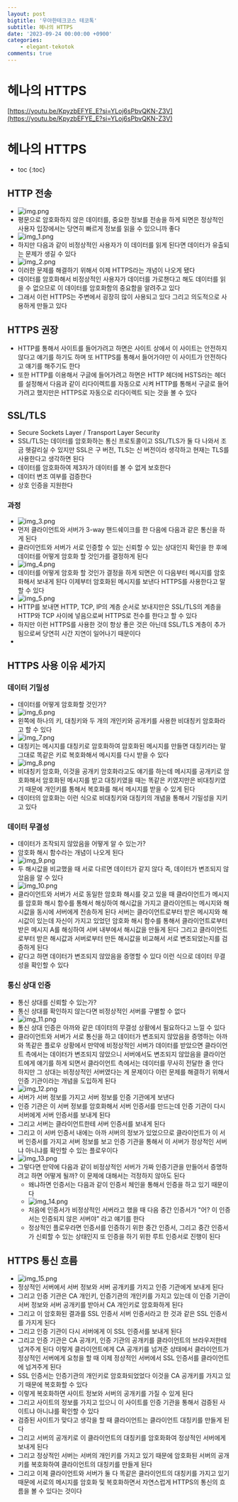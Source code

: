 ```yaml
---
layout: post
bigtitle: '우아한테크코스 테코톡'
subtitle: 헤나의 HTTPS
date: '2023-09-24 00:00:00 +0900'
categories:
    - elegant-tekotok
comments: true
---
```


# 헤나의 HTTPS
[https://youtu.be/KpyzbEFYE_E?si=YLoj6sPbvQKN-Z3V](https://youtu.be/KpyzbEFYE_E?si=YLoj6sPbvQKN-Z3V)

# 헤나의 HTTPS
* toc
{:toc}

## HTTP 전송
+ ![img.png](../../../assets/img/elegant-tekotok/HENNA-HTTPS.png)
+ 평문으로 암호화하지 않은 데이터를, 중요한 정보를 전송을 하게 되면은 정상적인 사용자 입장에서는 당연히 빠르게 정보를 읽을 수 있으니까 좋다
+ ![img_1.png](../../../assets/img/elegant-tekotok/HENNA-HTTPS1.png)
+ 하지만 다음과 같이 비정상적인 사용자가 이 데이터를 읽게 된다면 데이터가 유출되는 문제가 생길 수 있다
+ ![img_2.png](../../../assets/img/elegant-tekotok/HENNA-HTTPS2.png)
+ 이러한 문제를 해결하기 위해서 이제 HTTPS라는 개념이 나오게 됐다
+ 데이터를 암호화해서 비정상적인 사용자가 데이터를 가로챈다고 해도 데이터를 읽을 수 없으므로 이 데이터를 암호화함의 중요함을 알려주고 있다
+ 그래서 이런 HTTPS는 주변에서 굉장히 많이 사용되고 있다 그리고 의도적으로 사용하게 만들고 있다

## HTTPS 권장
+ HTTP를 통해서 사이트를 들어가려고 하면은 사이트 상에서 이 사이트는 안전하지 않다고 얘기를 하기도 하며 또 HTTPS를 통해서 들어가야만 이 사이트가 안전하다고 얘기를 해주기도 한다 
+ 또한 HTTP를 이용해서 구글에 들어가려고 하면은 HTTP 헤더에 HSTS라는 헤더를 설정해서 다음과 같이 리다이렉트를 자동으로 시켜 HTTP를 통해서 구글로 들어가려고 했지만은 HTTPS로 자동으로 리다이렉트 되는 것을 볼 수 있다

## SSL/TLS
+ Secure Sockets Layer / Transport Layer Security
+ SSL/TLS는 데이터를 암호화하는 통신 프로토콜이고 SSL/TLS가 둘 다 나와서 조금 헷갈리실 수 있지만
  SSL은 구 버전, TLS는 신 버전이라 생각하고 현재는 TLS를 사용한다고 생각하면 된다 
+ 데이터를 암호화하여 제3자가 데이터를 볼 수 없게 보호한다
+ 데이터 변조 여부를 검증한다
+ 상호 인증을 지원한다 

### 과정
+ ![img_3.png](../../../assets/img/elegant-tekotok/HENNA-HTTPS3.png)
+ 먼저 클라이언트와 서버가 3-way 핸드쉐이크를 한 다음에 다음과 같은 통신을 하게 된다 
+ 클라이언트와 서버가 서로 인증할 수 있는 신뢰할 수 있는 상대인지 확인을 한 후에 데이터를 어떻게 암호화 할 것인가를 결정하게 된다
+ ![img_4.png](../../../assets/img/elegant-tekotok/HENNA-HTTPS4.png)
+ 데이터를 어떻게 암호화 할 것인가 결정을 하게 되면은 이 다음부터 메시지를 암호화해서 보내게 된다 이제부터 암호화된 메시지를 보낸다 HTTPS를 사용한다고 말할 수 있다
+ ![img_5.png](../../../assets/img/elegant-tekotok/HENNA-HTTPS5.png)
+ HTTP를 보내면 HTTP, TCP, IP의 계층 순서로 보내지만은 SSL/TLS의 계층을 HTTP와 TCP 사이에 넣음으로써 HTTPS로 전수를 한다고 할 수 있다
+ 하지만 이런 HTTPS를 사용한 것이 항상 좋은 것은 아닌데 SSL/TLS 계층이 추가됨으로써 당연히 시간 지연이 일어나기 때문이다
+ 

## HTTPS 사용 이유 세가지

### 데이터 기밀성
+ 데이터를 어떻게 암호화할 것인가?
+ ![img_6.png](../../../assets/img/elegant-tekotok/HENNA-HTTPS6.png)
+ 왼쪽에 하나의 키, 대칭키와 두 개의 개인키와 공개키를 사용한 비대칭키 암호화라고 할 수 있다
+ ![img_7.png](../../../assets/img/elegant-tekotok/HENNA-HTTPS7.png)
+ 대칭키는 메시지를 대칭키로 암호화하여 암호화된 메시지를 만들면 대칭키라는 말 그대로 똑같은 키로 복호화해서 메시지를 다시 받을 수 있다
+ ![img_8.png](../../../assets/img/elegant-tekotok/HENNA-HTTPS8.png)
+ 비대칭키 암호화, 이것을 공개키 암호화라고도 얘기를 하는데 메시지를 공개키로 암호화해서 암호화된 메시지를 받고 대칭키였을 때는 똑같은 키였지만은
  비대칭키였기 때문에 개인키를 통해서 복호화를 해서 메시지를 받을 수 있게 된다
+ 데이터의 암호화는 이런 식으로 비대칭키와 대칭키의 개념을 통해서 기밀성을 지키고 있다

### 데이터 무결성
+ 데이터가 조작되지 않았음을 어떻게 알 수 있는가?
+ 암호화 해시 함수라는 개념이 나오게 된다
+ ![img_9.png](../../../assets/img/elegant-tekotok/HENNA-HTTPS9.png)
+ 두 해시값을 비교했을 때 서로 다르면 데이터가 같지 않다 즉, 데이터가 변조되지 않았음을 알 수 있다
+ ![img_10.png](../../../assets/img/elegant-tekotok/HENNA-HTTPS10.png)
+ 클라이언트와 서버가 서로 동일한 암호화 해시를 갖고 있을 때 클라이언트가 메시지를 암호화 해시 함수를 통해서 해싱하여 해시값을 가지고 클라이언트는 메시지와 해시값을 동시에 서버에게 전송하게 된다
  서버는 클라이언트로부터 받은 메시지와 해시값이 있는데 자신이 가지고 있었던 암호화 해시 함수를 통해서
  클라이언트로부터 받은 메시지 A를 해싱하여 서버 내부에서 해시값을 만들게 된다 그리고 클라이언트로부터 받은 해시값과 서버로부터 만든 해시값을 비교해서 서로 변조되었는지를 검증하게 된다
+ 같다고 하면 데이터가 변조되지 않았음을 증명할 수 있다 이런 식으로 데이터 무결성을 확인할 수 있다

### 통신 상대 인증
+ 통신 상대를 신뢰할 수 있는가?
+ 통신 상대를 확인하지 않는다면 비정상적인 서버를 구별할 수 없다
+ ![img_11.png](../../../assets/img/elegant-tekotok/HENNA-HTTPS11.png)
+ 통신 상대 인증은 아까와 같은 데이터의 무결성 상황에서 필요하다고 느낄 수 있다
+ 클라이언트와 서버가 서로 통신을 하고 데이터가 변조되지 않았음을 증명하는 아까와 똑같은 플로우 상황에서 만약에 비정상적인 서버가 데이터를 받았으면 
클라이언트 측에서는 데이터가 변조되지 않았으니 서버에서도 변조되지 않았음을 클라이언트에게 얘기를 하게 되면서 클라이언트 측에서는 데이터를 무사히 전달한 줄 안다 하지만 그 상대는 비정상적인 서버였다는 게 문제이다
이런 문제를 해결하기 위해서 인증 기관이라는 개념을 도입하게 된다
+ ![img_12.png](../../../assets/img/elegant-tekotok/HENNA-HTTPS12.png)
+ 서버가 서버 정보를 가지고 서버 정보를 인증 기관에게 보낸다
+ 인증 기관은 이 서버 정보를 암호화해서 서버 인증서를 만드는데 인증 기관이 다시 서버에게 서버 인증서를 보내게 된다
+ 그리고 서버는 클라이언트한테 서버 인증서를 보내게 된다
+ 그리고 이 서버 인증서 내에는 아까 서버의 정보가 있었으므로 클라이언트가 이 서버 인증서를 가지고 서버 정보를 보고 인증 기관을 통해서 이 서버가 정상적인 서버냐 아니냐를 확인할 수 있는 플로우이다
+ ![img_13.png](../../../assets/img/elegant-tekotok/HENNA-HTTPS13.png)
+ 그렇다면 만약에 다음과 같이 비정상적인 서버가 가짜 인증기관을 만들어서 증명하려고 하면 어떻게 될까?  이 문제에 대해서는 걱정하지 않아도 된다
  + 왜냐하면 인증서는 다음과 같이 인증서 체인을 통해서 인증을 하고 있기 때문이다
  + ![img_14.png](../../../assets/img/elegant-tekotok/HENNA-HTTPS14.png)
  + 처음에 인증서가 비정상적인 서버라고 했을 때 다음 중간 인증서가 "어? 이 인증서는 인증되지 않은 서버야" 라고 얘기를 한다
  + 정상적인 플로우라면 인증서를 인증하기 위한 중간 인증서, 그리고 중간 인증서가 신뢰할 수 있는 상태인지 또 인증을 하기 위한 루트 인증서로 진행이 된다 

## HTTPS 통신 흐름
+ ![img_15.png](../../../assets/img/elegant-tekotok/HENNA-HTTPS15.png)
+ 정상적인 서버에서 서버 정보와 서버 공개키를 가지고 인증 기관에게 보내게 된다
+ 그리고 인증 기관은 CA 개인키, 인증기관의 개인키를 가지고 있는데 이 인증 기관이 서버 정보와 서버 공개키를 받아서 CA 개인키로 암호화하게 된다
+ 그리고 이 암호화된 결과를 SSL 인증서 서버 인증서라고 한 것과 같은 SSL 인증서를 가지게 된다
+ 그리고 인증 기관이 다시 서버에게 이 SSL 인증서를 보내게 된다
+ 그리고 인증 기관은 CA 공개키, 인증 기관의 공개키를 클라이언트의 브라우저한테 넘겨주게 된다 이렇게 클라이언트에게 CA 공개키를 넘겨준 상태에서 클라이언트가 정상적인 서버에게 요청을 할 때 이제 정상적인 서버에서 SSL 인증서를 클라이언트에 넘겨주게 된다 
+ SSL 인증서는 인증기관의 개인키로 암호화되었었다 이것을 CA 공개키를 가지고 있기 때문에 복호화할 수 있다
+ 이렇게 복호화하면 사이트 정보와 서버의 공개키를 가질 수 있게 된다 
+ 그리고 사이트의 정보를 가지고 있으니 이 사이트를 인증 기관을 통해서 검증된 사이트냐 아니냐를 확인할 수 있다
+ 검증된 사이트가 맞다고 생각을 할 때 클라이언트는 클라이언트 대칭키를 만들게 된다
+ 그리고 서버의 공개키로 이 클라이언트의 대칭키를 암호화화여 정상적인 서버에게 보내게 된다
+ 그리고 정상적인 서버는 서버의 개인키를 가지고 있기 때문에 암호화된 서버의 공개키를 복호화하여 클라이언트의 대칭키를 만들게 된다 
+ 그리고 이제 클라이언트와 서버가 둘 다 똑같은 클라이언트의 대칭키를 가지고 있기 때문에 서로의 메시지를 암호화 및 복호화하면서 자연스럽게 HTTPS의 통신의 흐름을 볼 수 있다는 것이다
